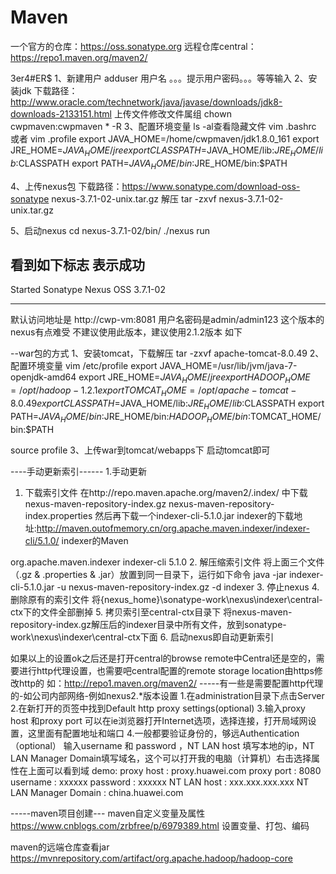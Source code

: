 ﻿# Maven
一个官方的仓库：https://oss.sonatype.org
远程仓库central：https://repo1.maven.org/maven2/

3er4#ER$
1、新建用户
adduser 用户名
。。。提示用户密码。。。等等输入
2、安装jdk
下载路径：http://www.oracle.com/technetwork/java/javase/downloads/jdk8-downloads-2133151.html
上传文件修改文件属组
chown cwpmaven:cwpmaven * -R
3、配置环境变量
ls -al查看隐藏文件
vim .bashrc 或者 vim .profile 
export JAVA_HOME=/home/cwpmaven/jdk1.8.0_161
export JRE_HOME=$JAVA_HOME/jre
export CLASSPATH=$JAVA_HOME/lib:$JRE_HOME/lib:$CLASSPATH
export PATH=$JAVA_HOME/bin:$JRE_HOME/bin:$PATH

4、上传nexus包
下载路径：https://www.sonatype.com/download-oss-sonatype
nexus-3.7.1-02-unix.tar.gz
解压
tar -zxvf nexus-3.7.1-02-unix.tar.gz

5、启动nexus
cd nexus-3.7.1-02/bin/
./nexus run

看到如下标志 表示成功
-------------------------------------------------

Started Sonatype Nexus OSS 3.7.1-02

-------------------------------------------------

默认访问地址是
http://cwp-vm:8081
用户名密码是admin/admin123
这个版本的nexus有点难受
不建议使用此版本，建议使用2.1.2版本 如下

--war包的方式
1、安装tomcat，下载解压
tar -zxvf apache-tomcat-8.0.49
2、配置环境变量
vim /etc/profile
export JAVA_HOME=/usr/lib/jvm/java-7-openjdk-amd64
export JRE_HOME=$JAVA_HOME/jre
export HADOOP_HOME=/opt/hadoop-1.2.1
export TOMCAT_HOME=/opt/apache-tomcat-8.0.49
export CLASSPATH=$JAVA_HOME/lib:$JRE_HOME/lib:$CLASSPATH
export PATH=$JAVA_HOME/bin:$JRE_HOME/bin:$HADOOP_HOME/bin:$TOMCAT_HOME/bin:$PATH

source profile
3、上传war到tomcat/webapps下
启动tomcat即可


----手动更新索引------
1.手动更新
1.  下载索引文件
在http://repo.maven.apache.org/maven2/.index/ 中下载
nexus-maven-repository-index.gz
nexus-maven-repository-index.properties
然后再下载一个indexer-cli-5.1.0.jar
indexer的下载地址:http://maven.outofmemory.cn/org.apache.maven.indexer/indexer-cli/5.1.0/
indexer的Maven

<dependency>
    <groupId>org.apache.maven.indexer</groupId>
    <artifactId>indexer-cli</artifactId>
    <version>5.1.0</version>
</dependency>
2.   解压缩索引文件
将上面三个文件（.gz & .properties & .jar）放置到同一目录下，运行如下命令
java -jar indexer-cli-5.1.0.jar -u nexus-maven-repository-index.gz -d indexer
3.   停止nexus
4.   删除原有的索引文件
将{nexus_home}\sonatype-work\nexus\indexer\central-ctx下的文件全部删掉
5.   拷贝索引至central-ctx目录下
将nexus-maven-repository-index.gz解压后的indexer目录中所有文件，放到sonatype-work\nexus\indexer\central-ctx下面
6.   启动nexus即自动更新索引

如果以上的设置ok之后还是打开central的browse remote中Central还是空的，需要进行http代理设置，也需要吧central配置的remote storage location由https修改http的 如：http://repo1.maven.org/maven2/
-----有一些是需要配置http代理的-如公司内部网络-例如nexus2.*版本设置
1.在administration目录下点击Server
2.在新打开的页签中找到Default http proxy settings(optional)
3.输入proxy host 和proxy port 可以在ie浏览器打开Internet选项，选择连接，打开局域网设置，这里面有配置地址和端口
4.一般都要验证身份的，够远Authentication（optional） 输入username 和 password ，NT LAN host 填写本地的ip，NT LAN Manager Domain填写域名，这个可以打开我的电脑（计算机）右击选择属性在上面可以看到域
demo:
proxy host : proxy.huawei.com
proxy port : 8080
username  : xxxxxx
password : xxxxxx
NT LAN host : xxx.xxx.xxx.xxx
NT LAN Manager Domain : china.huawei.com



-----maven项目创建---
maven自定义变量及属性
https://www.cnblogs.com/zrbfree/p/6979389.html
设置变量、打包、编码

maven的远端仓库查看jar
https://mvnrepository.com/artifact/org.apache.hadoop/hadoop-core

